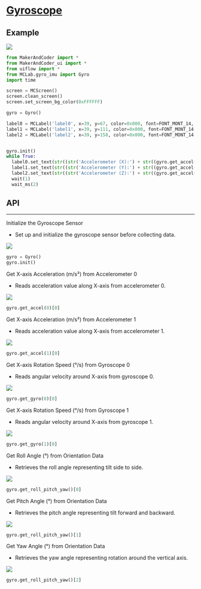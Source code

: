 # [Gyroscope](/en/unit/color)

## Example

<img class="blockly_svg" src="https://makerandcoder.com/MCLab/blockly/mc/gyro/ex.svg">

```python
from MakerAndCoder import *
from MakerAndCoder_ui import *
from uiflow import *
from MCLab.gyro_imu import Gyro
import time

screen = MCScreen()
screen.clean_screen()
screen.set_screen_bg_color(0xFFFFFF)

gyro = Gyro()

label0 = MCLabel('label0', x=39, y=67, color=0x000, font=FONT_MONT_14, parent=None)
label1 = MCLabel('label1', x=39, y=111, color=0x000, font=FONT_MONT_14, parent=None)
label2 = MCLabel('label2', x=39, y=158, color=0x000, font=FONT_MONT_14, parent=None)


gyro.init()
while True:
  label0.set_text(str((str('Accelerometer (X):') + str((gyro.get_accel(0)[0])))))
  label1.set_text(str((str('Accelerometer (Y):') + str((gyro.get_accel(0)[1])))))
  label2.set_text(str((str('Accelerometer (Z):') + str((gyro.get_accel(0)[2])))))
  wait(1)
  wait_ms(2)
```

## API

---

Initialize the Gyroscope Sensor

- Set up and initialize the gyroscope sensor before collecting data.

<img class="blockly_svg" src="https://makerandcoder.com/MCLab/blockly/mc/gyro/1.svg">

```python
gyro = Gyro()
gyro.init()
```



Get X-axis Acceleration (m/s²) from Accelerometer 0

- Reads acceleration value along X-axis from accelerometer 0.

<img class="blockly_svg" src="https://makerandcoder.com/MCLab/blockly/mc/gyro/2.svg">

```python
gyro.get_accel(0)[0]
```



Get X-axis Acceleration (m/s²) from Accelerometer 1

- Reads acceleration value along X-axis from accelerometer 1.

<img class="blockly_svg" src="https://makerandcoder.com/MCLab/blockly/mc/gyro/3.svg">

```python
gyro.get_accel(1)[0]
```



Get X-axis Rotation Speed (°/s) from Gyroscope 0

- Reads angular velocity around X-axis from gyroscope 0.

<img class="blockly_svg" src="https://makerandcoder.com/MCLab/blockly/mc/gyro/4.svg">

```python
gyro.get_gyro(0)[0]
```



Get X-axis Rotation Speed (°/s) from Gyroscope 1

- Reads angular velocity around X-axis from gyroscope 1.

<img class="blockly_svg" src="https://makerandcoder.com/MCLab/blockly/mc/gyro/5.svg">

```python
gyro.get_gyro(1)[0]
```



Get Roll Angle (°) from Orientation Data

- Retrieves the roll angle representing tilt side to side.

<img class="blockly_svg" src="https://makerandcoder.com/MCLab/blockly/mc/gyro/6.svg">

```python
gyro.get_roll_pitch_yaw()[0]
```



Get Pitch Angle (°) from Orientation Data

- Retrieves the pitch angle representing tilt forward and backward.

<img class="blockly_svg" src="https://makerandcoder.com/MCLab/blockly/mc/gyro/7.svg">

```python
gyro.get_roll_pitch_yaw()[1]
```


Get Yaw Angle (°) from Orientation Data

- Retrieves the yaw angle representing rotation around the vertical axis.

<img class="blockly_svg" src="https://makerandcoder.com/MCLab/blockly/mc/gyro/8.svg">

```python
gyro.get_roll_pitch_yaw()[2]
```
